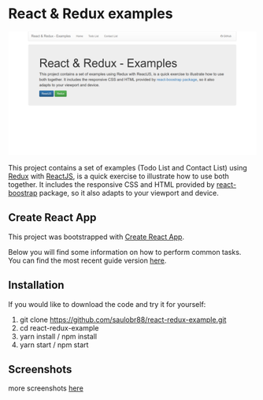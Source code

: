 # React & Redux examples

![Home page](./screenshots/01-index.png)

This project contains a set of examples (Todo List and Contact List) using [Redux](https://redux.js.org/) with [ReactJS](https://reactjs.org/), is a quick exercise to illustrate how to use both together. It includes the responsive CSS and HTML provided by [react-boostrap](https://react-bootstrap.github.io/) package, so it also adapts to your viewport and device.

## Create React App
This project was bootstrapped with [Create React App](https://github.com/facebookincubator/create-react-app).

Below you will find some information on how to perform common tasks.<br>
You can find the most recent guide version [here](https://github.com/facebookincubator/create-react-app/blob/master/packages/react-scripts/template/README.md).

## Installation 
If you would like to download the code and try it for yourself:

1. git clone https://github.com/saulobr88/react-redux-example.git
2. cd react-redux-example
3. yarn install / npm install
4. yarn start / npm start

## Screenshots
more screenshots [here](https://github.com/saulobr88/react-redux-example/tree/master/screenshots)